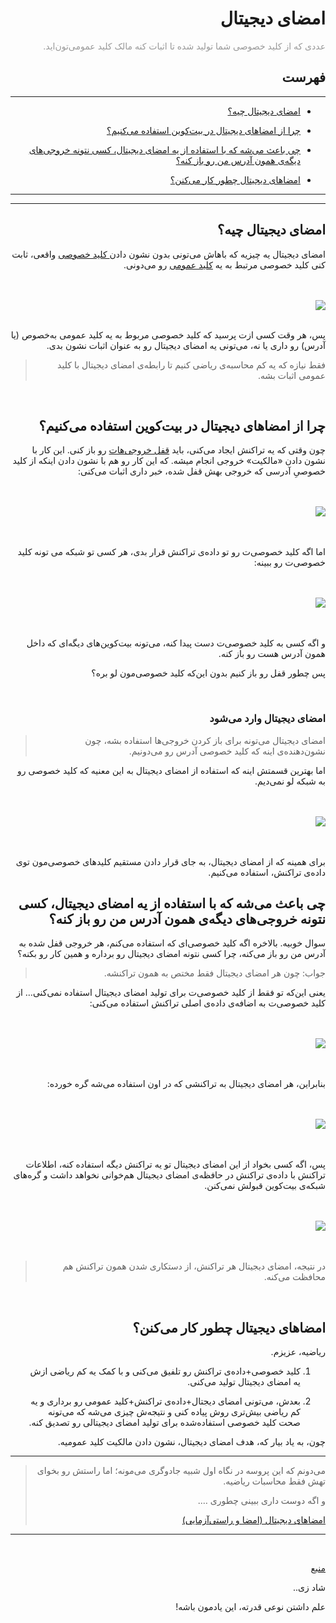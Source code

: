<div dir="rtl">
    <h1>امضای دیجیتال</h1>
    <p><span style="color: #999999;">عددی که از کلید خصوصی شما تولید شده تا اثبات کنه مالک کلید عمومی‌تون‌اید. 
    </span></p>
    <h2>فهرست</h2>
    <hr>
    <ul>
        <li>
            <p><a href="#1">امضای دیجیتال چیه؟</a></p>
        </li>
        <li>
            <p><a href="#2">چرا از امضاهای دیجیتال در بیت‌کوین استفاده می‌کنیم؟</a></p>
        </li>
        <li>
           <p><a href="#4">چی باعث می‌شه که با استفاده از یه امضای دیجیتال، کسی نتونه خروجی‌های دیگه‌ی همون آدرس من رو باز کنه؟ </a></p>
        </li>
        <li>
            <p><a href="#5">امضاهای دیجیتال چطور کار می‌کنن؟</a></p>
        </li>
    </ul>
    <hr>
    <hr>
    <h2 id="1">امضای دیجیتال چیه؟</h2>
    <p>امضای دیجیتال یه چیزیه که باهاش می‌تونی بدون نشون دادن<a href="./Private%20Keys.md"> کلید خصوصی</a> واقعی، ثابت کنی کلید خصوصی مرتبط به یه 
    <a href="./Public%20Keys.md">کلید عمومی</a> رو می‌دونی.</p>
    <br><br><img style="display: block; margin-left: auto; margin-right: auto;" src="https://learnmeabitcoin.com/beginners/images/digital_signatures/png/01-digital-signature-usage.png"><br>
    <p>پس، هر وقت کسی ازت پرسید که کلید خصوصی مربوط به یه کلید عمومی به‌خصوص (یا آدرس) رو داری یا نه، می‌تونی یه امضای 
    دیجیتال رو به عنوان اثبات نشون بدی. 
    </p>
    <blockquote>
        فقط نیازه که یه کم محاسبه‌ی ریاضی کنیم تا رابطه‌ی امضای دیجیتال با کلید عمومی اثبات بشه. 
    </blockquote>
    <br>
    <h2 id="2">چرا از امضاهای دیجیتال در بیت‌کوین استفاده می‌کنیم؟</h2>
    <p>چون وقتی که یه تراکنش ایجاد می‌کنی، باید <a href="./Outputs.md">قفل خروجی‌هات</a> رو باز کنی. این کار با نشون دادن «مالکیت» خروجی 
    انجام میشه. که این کار رو هم با نشون دادن اینکه از کلید خصوصیِ آدرسی که خروجی بهش قفل شده، خبر داری اثبات می‌کنی: 
    </p>
    <br>
    <br>
    <img style="display: block; margin-left: auto; margin-right: auto;" src="https://learnmeabitcoin.com/beginners/images/digital_signatures/png/02-transaction-data.png"><br><br>
    <p>اما اگه کلید خصوصی‌ت رو تو داده‌ی تراکنش قرار بدی، هر کسی تو شبکه می تونه کلید خصوصی‌ت رو ببینه: </p>
    <br>
    <br>
    <img style="display: block; margin-left: auto; margin-right: auto;" src="https://learnmeabitcoin.com/beginners/images/digital_signatures/png/02-transaction-data-privkey.png">
    <br><br>
    <p>و اگه کسی به کلید خصوصی‌ت دست پیدا کنه، می‌تونه بیت‌کوین‌های دیگه‌ای که داخل همون آدرس هست رو باز کنه. 
    </p>
    <p>
    پس چطور قفل رو باز کنیم بدون این‌که کلید خصوصی‌مون لو بره؟</p>
    <br>
    <h3 id="3">امضای دیجیتال وارد می‌شود</h3>
    <blockquote>
        <p>امضای دیجیتال می‌تونه برای باز کردن خروجی‌ها استفاده بشه، چون نشون‌دهنده‌ی
        اینه که کلید خصوصی آدرس رو می‌دونیم. </p>
    </blockquote>
    <p>اما بهترین قسمتش اینه که استفاده از امضای دیجیتال به این معنیه که کلید خصوصی رو به شبکه لو نمی‌دیم. </p>
    <br><br>
    <img style="display: block; margin-left: auto; margin-right: auto;" src="https://learnmeabitcoin.com/beginners/images/digital_signatures/png/02-transaction-data-digsig.png">
    <br><br>
    <p>برای همینه که از امضای دیجیتال، به جای قرار دادن مستقیم کلیدهای خصوصی‌مون توی داده‌ی تراکنش، استفاده می‌کنیم. </p>
    <h2 id="4">چی باعث می‌شه که با استفاده از یه امضای دیجیتال، کسی نتونه خروجی‌های دیگه‌ی همون آدرس من رو باز کنه؟ </h2>
    <p>سوال خوبیه. بالاخره اگه کلید خصوصی‌ای که استفاده می‌کنم، هر خروجی قفل شده به آدرس من رو باز می‌کنه، چرا کسی نتونه امضای 
    دیجیتال رو برداره و همین کار رو بکنه؟</p>
    <blockquote>
        <p>جواب: چون هر امضای دیجیتال فقط مختص به همون تراکنشه. </p>
    </blockquote>
    <p>یعنی این‌که تو فقط از کلید خصوصی‌ت برای تولید امضای دیجیتال استفاده نمی‌کنی… از کلید خصوصی‌ت به اضافه‌ی داده‌ی اصلی 
    تراکنش استفاده می‌کنی: </p>
    <br><br><img style="display: block; margin-left: auto; margin-right: auto;" src="https://learnmeabitcoin.com/beginners/images/digital_signatures/png/03-digital-signature-components.png">
    <br><br>
    <p>بنابراین، هر امضای دیجیتال به تراکنشی که در اون استفاده می‌شه گره خورده: </p>
    <br><br><img style="display: block; margin-left: auto; margin-right: auto;" src="https://learnmeabitcoin.com/beginners/images/digital_signatures/png/03-digital-signature-environment.png"><br><br>
    <p>پس، اگه کسی بخواد از این امضای دیجیتال تو یه تراکنش دیگه استفاده کنه، اطلاعات تراکنش با داده‌ی تراکنش در حافظه‌ی امضای دیجیتال 
    هم‌خوانی نخواهد داشت و گره‌های شبکه‌ی بیت‌کوین قبولش نمی‌کنن.</p>
    <br><br><img style="display: block; margin-left: auto; margin-right: auto;" src="https://learnmeabitcoin.com/beginners/images/digital_signatures/png/03-digital-signature-environment-different.png"><br><br>
    <blockquote>در نتیجه، امضای دیجیتال هر تراکنش‌، از دستکاری شدن همون تراکنش هم محافظت می‌کنه. </blockquote>
    <br>
    <h2 id="5">امضاهای دیجیتال چطور کار می‌کنن؟</h2>
    <p>ریاضیه، عزیزم. </p>
    <ol>
    <li><p> کلید خصوصی+داده‌ی تراکنش رو تلفیق می‌کنی و با کمک یه کم ریاضی ازش یه امضای دیجیتال تولید می‌کنی.</p></li>
    <li><p> بعدش، می‌تونی امضای دیجتال+داده‌ی تراکنش+کلید عمومی رو برداری و یه کم ریاضی بیش‌تری روش پیاده کنی و نتیجه‌ش 
    چیزی می‌شه که می‌تونه صحت کلید خصوصی استفاده‌شده    برای تولید امضای دیجیتالی رو تصدیق کنه. </p></li>
    </ol>
    <p>چون، به یاد بیار که، هدف امضای دیجیتال، نشون دادن مالکیت کلید عمومیه. </p>
    <hr>
    <blockquote>
        <p>می‌دونم که این پروسه در نگاه اول شبیه جادوگری می‌مونه؛ اما راستش رو بخوای تهش فقط محاسبات ریاضیه.</p>
        <p>و اگه دوست داری ببینی چطوری …. </p>
        <p><a href="./Digital%20Signatures%20(Signing%20%26%20Verifying).md">امضاهای دیجیتال (امضا و راستی‌آزمایی) </a></p>
    </blockquote>
    <hr>
    <br>
    <p><a href="https://learnmeabitcoin.com/beginners/digital_signatures">منبع</a></p>
    <p>شاد زی..</p>
    <p>علم داشتن نوعی قدرته، این یادمون باشه!</p>
</div>